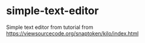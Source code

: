 # simple-text-editor
Simple text editor from tutorial from https://viewsourcecode.org/snaptoken/kilo/index.html

